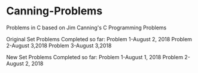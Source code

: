 # Canning-Problems
Problems in C based on Jim Canning's C Programming Problems


Original Set Problems Completed so far:
Problem 1-August 2, 2018
Problem 2-August 3,2018
Problem 3-August 3,2018

New Set Problems Completed so far:
Problem 1-August 1, 2018
Problem 2-August 2, 2018
